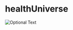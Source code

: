 # healthUniverse

![Optional Text](https://user-images.githubusercontent.com/56519071/102813883-a6d2a700-43ef-11eb-8b0a-45553634fc5c.jpeg)

